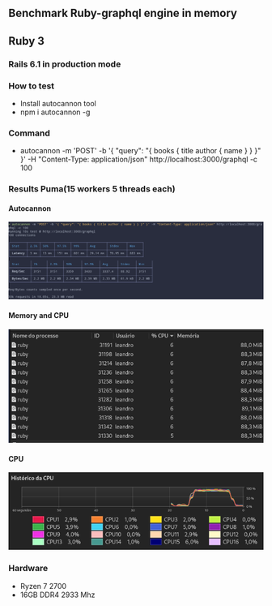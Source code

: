 ## Benchmark Ruby-graphql engine in memory
## Ruby 3

### Rails 6.1 in production mode

### How to test
- Install autocannon tool
- npm i autocannon -g


### Command
- autocannon -m 'POST' -b '{ "query": "{ books { title author { name } } }" }' -H "Content-Type: application/json" http://localhost:3000/graphql -c 100

### Results Puma(15 workers 5 threads each)

#### Autocannon
![alt text](https://github.com/LeandroRezendeCoutinho/graphql_web/blob/master/img/Ruby-graphql_benck.png)

#### Memory and CPU
![alt text](https://github.com/LeandroRezendeCoutinho/graphql_web/blob/master/img/CPUMEMRubyBench.png)

#### CPU
![alt text](https://github.com/LeandroRezendeCoutinho/graphql_web/blob/master/img/CPUBenchRuby.png)

### Hardware
- Ryzen 7 2700
- 16GB DDR4 2933 Mhz
